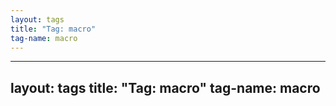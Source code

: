 ```yaml
---
layout: tags
title: "Tag: macro"
tag-name: macro
---
```

---
layout: tags
title: "Tag: macro"
tag-name: macro
---
